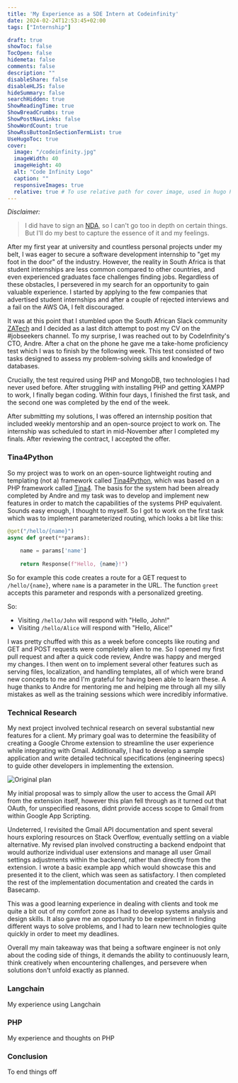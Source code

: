 ```yaml
---
title: 'My Experience as a SDE Intern at Codeinfinity'
date: 2024-02-24T12:53:45+02:00
tags: ["Internship"]

draft: true
showToc: false
TocOpen: false
hidemeta: false
comments: false
description: ""
disableShare: false
disableHLJS: false
hideSummary: false
searchHidden: true
ShowReadingTime: true
ShowBreadCrumbs: true
ShowPostNavLinks: false
ShowWordCount: true
ShowRssButtonInSectionTermList: true
UseHugoToc: true
cover:
  image: "/codeinfinity.jpg"
  imageWidth: 40
  imageHeight: 40
  alt: "Code Infinity Logo"
  caption: ""
  responsiveImages: true
  relative: true # To use relative path for cover image, used in hugo Page-bundles
---
```


_Disclaimer:_

> I did have to sign an [NDA](https://en.wikipedia.org/wiki/Non-disclosure_agreement), so I can't go too in depth on certain things. But I'll do my best to capture the essence of it and my feelings.

After my first year at university and countless personal projects under my belt, I was eager to secure a software development internship to "get my foot in the door" of the industry. However, the reality in South Africa is that student internships are less common compared to other countries, and even experienced graduates face challenges finding jobs. Regardless of these obstacles, I persevered in my search for an opportunity to gain valuable experience. I started by applying to the few companies that advertised student internships and after a couple of rejected interviews and a fail on the AWS OA, I felt discouraged. 

It was at this point that I stumbled upon the South African Slack community [ZATech](https://zatech.co.za/) and I decided as a last ditch attempt to post my CV on the #jobseekers channel. To my surprise, I was reached out to by CodeInfinity's CTO, Andre. After a chat on the phone he gave me a take-home proficiency test which I was to finish by the following week. This test consisted of two tasks designed to assess my problem-solving skills and knowledge of databases.

Crucially, the test required using PHP and MongoDB, two technologies I had never used before. After struggling with installing PHP and getting XAMPP to work, I finally began coding.  Within four days, I finished the first task, and the second one was completed by the end of the week.

After submitting my solutions, I was offered an internship position that included weekly mentorship and an open-source project to work on. The internship was scheduled to start in mid-November after I completed my finals. After reviewing the contract, I accepted the offer.

### Tina4Python

So my project was to work on an open-source lightweight routing and templating (not a) framework called [Tina4Python](https://github.com/tina4stack/tina4-python), which was based on a PHP framework called [Tina4](https://github.com/tina4stack/tina4-php). The basis for the system had been already completed by Andre and my task was to develop and implement new features in order to match the capabilities of the systems PHP equivalent. Sounds easy enough, I thought to myself. So I got to work on the first task which was to implement parameterized routing, which looks a bit like this: 

```python {lineos=true}
@get("/hello/{name}")
async def greet(**params):
   
    name = params['name']
   
    return Response(f"Hello, {name}!")
```

So for example this code creates a route for a GET request to `/hello/{name}`, where `name` is a parameter in the URL. The function `greet` accepts this parameter and responds with a personalized greeting.

So:
- Visiting `/hello/John` will respond with "Hello, John!"
- Visiting `/hello/Alice` will respond with "Hello, Alice!"
    
I was pretty chuffed with this as a week before concepts like routing and GET and POST requests were completely alien to me. So I opened my first pull request and after a quick code review, Andre was happy and merged my changes. I then went on to implement several other features such as serving files, localization, and handling templates, all of which were brand new concepts to me and I'm grateful for having been able to learn these. A huge thanks to Andre for mentoring me and helping me through all my silly mistakes as well as the training sessions which were incredibly informative.

### Technical Research

My next project involved technical research on several substantial new features for a client. My primary goal was to determine the feasibility of creating a Google Chrome extension to streamline the user experience while integrating with Gmail. Additionally, I had to develop a sample application and write detailed technical specifications (engineering specs) to guide other developers in implementing the extension.


![Original plan](/OGPlanGmail.png#center)

My initial proposal was to simply allow the user to access the Gmail API from the extension itself, however this plan fell through as it turned out that OAuth, for unspecified reasons, didnt provide access scope to Gmail from within Google App Scripting. 

Undeterred, I revisited the Gmail API documentation and spent several hours exploring resources on Stack Overflow, eventually settling on a viable alternative. My revised plan involved constructing a backend endpoint that would authorize individual user extensions and manage all user Gmail settings adjustments within the backend, rather than directly from the extension.  I wrote a basic example app which would showcase this and presented it to the client, which was seen as satisfactory. I then completed the rest of the implementation documentation and created the cards in Basecamp. 

This was a good learning experience in dealing with clients and took me quite a bit out of my comfort zone as I had to develop systems analysis and design skills. It also gave me an opportunity to be experiment in finding different ways to solve problems, and I had to learn new technologies quite quickly in order to meet my deadlines.

Overall my main takeaway was that being a software engineer is not only about the coding side of things, it demands the ability to continuously learn, think creatively when encountering challenges, and persevere when solutions don't unfold exactly as planned.


### Langchain

My experience using Langchain

### PHP 

My experience and thoughts on PHP

### Conclusion

To end things off

